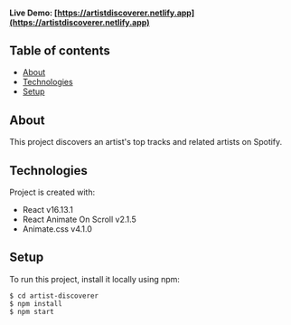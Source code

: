#### Live Demo: [https://artistdiscoverer.netlify.app](https://artistdiscoverer.netlify.app)

## Table of contents

- [About](#about)
- [Technologies](#technologies)
- [Setup](#setup)

## About

This project discovers an artist's top tracks and related artists on Spotify.

## Technologies

Project is created with:

- React v16.13.1
- React Animate On Scroll v2.1.5
- Animate.css v4.1.0

## Setup

To run this project, install it locally using npm:

```
$ cd artist-discoverer
$ npm install
$ npm start
```
